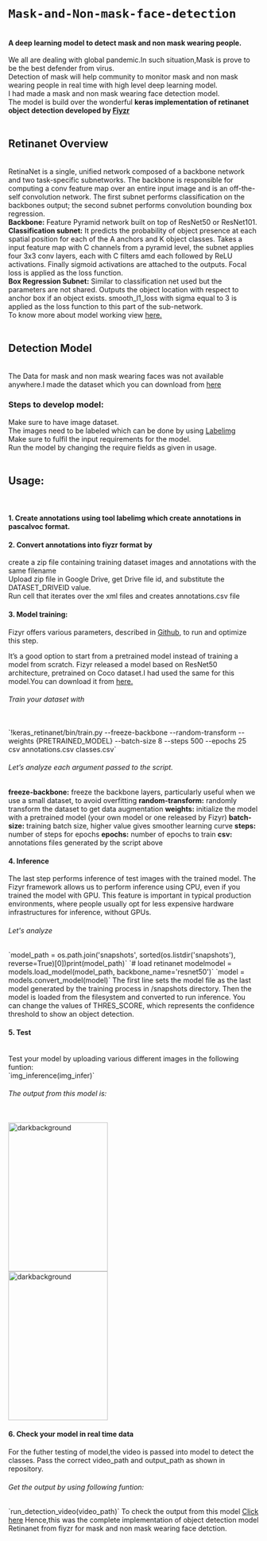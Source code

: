 # `Mask-and-Non-mask-face-detection`
<br>
<strong>A deep learning model to detect mask and non mask wearing people.</strong>
<br>
<br>
We all are dealing with global pandemic.In such situation,Mask is prove to be the best defender from virus.<br>
Detection of mask will help community to monitor mask and non mask wearing people in real time with high level deep learning model.<br>
I had made a mask and non mask wearing face detection model.<br>
The model is build over the wonderful <strong>keras implementation of retinanet object detection developed by <a  href="https://github.com/fizyr/keras-retinanet1">Fiyzr</a></strong>
<br>
<br>
<h2>Retinanet Overview</h2>
<br>
RetinaNet is a single, unified network composed of a backbone network and two task-specific subnetworks. The backbone is responsible for computing a conv feature map over an entire input image and is an off-the-self convolution network. The first subnet performs classification on the backbones output; the second subnet performs convolution bounding box regression.
<br>
<strong>Backbone:</strong> Feature Pyramid network built on top of ResNet50 or ResNet101.
<br>
<strong>Classification subnet:</strong> It predicts the probability of object presence at each spatial position for each of the A anchors and K object classes. Takes a input feature map with C channels from a pyramid level, the subnet applies four 3x3 conv layers, each with C filters amd each followed by ReLU activations. Finally sigmoid activations are attached to the outputs. Focal loss is applied as the loss function.
<br>
<strong>Box Regression Subnet:</strong> Similar to classification net used but the parameters are not shared. Outputs the object location with respect to anchor box if an object exists. smooth_l1_loss with sigma equal to 3 is applied as the loss function to this part of the sub-network.
<br>
To know more about model working view <a href="https://medium.com/@14prakash/the-intuition-behind-retinanet-eb636755607d">here.</a>
<br>
<br>
<h2>Detection Model</h2>
<br>
The Data for mask and non mask wearing faces was not available anywhere.I made the dataset which you can download from <a href="https://drive.google.com/file/d/1Iz4rYUWJRXY_UG0VDwMpRAG2Oi8LrvKl/view?usp=sharing">here</a>
<br>
<h3>Steps to develop model:</h3>
Make sure to have image dataset.<br>
The images need to be labeled which can be done by using <a href="https://github.com/tzutalin/labelImg">Labelimg</a><br>
Make sure to fulfil the input requirements for the model.<br>
Run the model by changing the require fields as given in usage.
<br>
<br>
<h2>Usage:</h2>
<br>
<h4>1. Create annotations using tool labelimg which create annotations in pascalvoc format.</h4>

<h4>2. Convert annotations into fiyzr format by</h4>
create a zip file containing training dataset images and annotations with the same filename <br>
Upload zip file in Google Drive, get Drive file id, and substitute the DATASET_DRIVEID value.<br>
Run cell that iterates over the xml files and creates annotations.csv file
  
<h4>3. Model training:</h4>
Fizyr offers various parameters, described in <a href="https://github.com/fizyr/keras-          retinanet/blob/c841da27f540084d27e971b6d00c178ff005d344/keras_retinanet/bin/train.py#L358">Github</a>, to run and optimize this step.

It’s a good option to start from a pretrained model instead of training a model from scratch. Fizyr released a model based on     ResNet50 architecture, pretrained on Coco dataset.I had used the same for this model.You can download it from <a href="https://github.com/fizyr/keras-retinanet/releases">here.</a>
<h6>Train your dataset with</h6>
<br>
 `!keras_retinanet/bin/train.py --freeze-backbone --random-transform --weights {PRETRAINED_MODEL} --batch-size 8 --steps 500 --epochs 25 csv annotations.csv classes.csv`
<br>
<h6>Let’s analyze each argument passed to the script.</h6>
<strong>freeze-backbone:</strong> freeze the backbone layers, particularly useful when we use a small dataset, to avoid overfitting
<strong>random-transform:</strong> randomly transform the dataset to get data augmentation
<strong>weights:</strong> initialize the model with a pretrained model (your own model or one released by Fizyr)
<strong>batch-size:</strong> training batch size, higher value gives smoother learning curve
<strong>steps:</strong> number of steps for epochs
<strong>epochs:</strong> number of epochs to train
<strong>csv:</strong> annotations files generated by the script above
     
<h4>4. Inference</h4>
The last step performs inference of test images with the trained model.
The Fizyr framework allows us to perform inference using CPU, even if you trained the model with GPU. This feature is important in      typical production environments, where people usually opt for less expensive hardware infrastructures for inference, without GPUs.
<h6>Let's analyze</h6>
`model_path = os.path.join('snapshots', sorted(os.listdir('snapshots'), reverse=True)[0])print(model_path)`
`# load retinanet modelmodel = models.load_model(model_path, backbone_name='resnet50')`
`model = models.convert_model(model)`
The first line sets the model file as the last model generated by the training process in /snapshots directory. Then the model is        loaded from the filesystem and converted to run inference.
You can change the values of THRES_SCORE, which represents the confidence threshold to show an object detection.
 
<h4>5. Test</h4>
<br>
Test your model by uploading various different images in the following funtion:
<br>
    `img_inference(img_infer)`
 <br>
<h6>The output from this model is:</h6>
<br>
    <img width="200" height="300" src="https://github.com/nehasm/Mask-and-Non-mask-face-detection/blob/master/output/output1.PNG" alt="darkbackground" border="0">
 <br>
    <img width="200" height="300" src="https://github.com/nehasm/Mask-and-Non-mask-face-detection/blob/master/output/output2.PNG" alt="darkbackground" border="0">

<h4>6. Check your model in real time data</h4>
For the futher testing of model,the video is passed into model to detect the classes.
Pass the correct video_path and output_path as shown in repository.
<h6>Get the output by using following funtion:</h6>
`run_detection_video(video_path)`
To check the output from this model <a href="https://drive.google.com/file/d/1oNG2glGKtfNl-2mXL-e4Y4TEABMDbSbY/view?usp=sharing">Click here</a>
Hence,this was the complete implementation of object detection model Retinanet from fiyzr for mask and non mask wearing face detction. 
   

     
     





